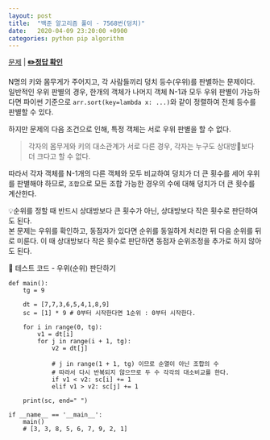 ```yaml
---
layout: post
title:  "백준 알고리즘 풀이 - 7568번(덩치)"
date:   2020-04-09 23:20:00 +0900
categories: python pip algorithm
---
```


[문제](https://www.acmicpc.net/problem/7568) |
**[✏️정답 확인](https://github.com/live2skull/TheLordOfAlgorithm/blob/master/problems_boj/%EB%B8%8C%EB%A3%A8%ED%8A%B8_%ED%8F%AC%EC%8A%A4/7568.py)**

N명의 키와 몸무게가 주어지고, 각 사람들끼리 덩치 등수(우위)를 판별하는 문제이다.
일반적인 우위 판별의 경우, 한개의 객체가 나머지 객체 N-1과 모두 우위 판별이 가능하다면 파이썬 기준으로 `arr.sort(key=lambda x: ...)`와 같이 정렬하여 전체 등수를 판별할 수 있다.

하지만 문제의 다음 조건으로 인해, 특정 객체는 서로 우위 판별을 할 수 없다.
> 각자의 몸무게와 키의 대소관계가 서로 다른 경우, 각자는 누구도 상대방보다 더 크다고 할 수 없다.

따라서 각자 객체를 N-1개의 다른 객체와 모두 비교하여 덩치가 더 큰 횟수를 세어 우위를 판별해야 하므로, `조합`으로 모든 조합 가능한 경우의 수에 대해 덩치가 더 큰 횟수를 계산한다.

💡순위를 정할 때 반드시 상대방보다 큰 횟수가 아닌, 상대방보다 작은 횟수로 판단하여도 된다.  
본 문제는 우위를 확인하고, 동점자가 있다면 순위를 동일하게 처리한 뒤 다음 순위를 뒤로 미룬다. 이 때 상대방보다 작은 횟수로 판단하면 동점자 순위조정을 추가로 하지 않아도 된다.

📝 테스트 코드 - 우위(순위) 판단하기
```
def main():
    tg = 9

    dt = [7,7,3,6,5,4,1,8,9]
    sc = [1] * 9 # 0부터 시작한다면 1순위 : 0부터 시작한다.

    for i in range(0, tg):
        v1 = dt[i]
        for j in range(i + 1, tg):
            v2 = dt[j]

            # j in range(1 + 1, tg) 이므로 순열이 아닌 조합의 수
            # 따라서 다시 반복되지 않으므로 두 수 각각의 대소비교를 한다.
            if v1 < v2: sc[i] += 1
            elif v1 > v2: sc[j] += 1

    print(sc, end=" ")

if __name__ == '__main__':
    main()
    # [3, 3, 8, 5, 6, 7, 9, 2, 1]
```
